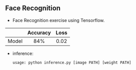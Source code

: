 ## Face Recognition
- Face Recognition exercise using Tensorflow.


|  | Accuracy | Loss |
|:-:|:-:|:-:|
| Model | 84% | 0.02 |

- inference:

  ````shell
  usage: python inference.py [image PATH] [weight PATH]
  ````
